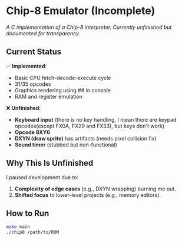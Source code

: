 # Chip-8 Emulator (Incomplete)  
*A C implementation of a Chip-8 interpreter. Currently unfinished but documented for transparency.*  

## **Current Status**  
✅ **Implemented**:  
- Basic CPU fetch-decode-execute cycle  
- 31/35 opcodes
- Graphics rendering using ## in console
- RAM and register emulation  

❌ **Unfinished**:  
- **Keyboard input** (there is no key handling, I mean there are keypad opcodes(except FX0A, FX29 and FX33), but keys don't work)
- **Opcode 8XY6**
- **DXYN (draw sprite)** has artifacts (needs pixel collision fix)  
- **Sound timer** (stubbed but non-functional)  

## **Why This Is Unfinished**  
I paused development due to:  
1. **Complexity of edge cases** (e.g., DXYN wrapping) burning me out.  
2. **Shifted focus** to lower-level projects (e.g., memory editors).  

## **How to Run**  
```bash  
make main
./chip8 /path/to/ROM
```
